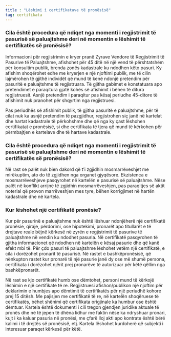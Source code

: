 ```yaml
---
title : "Lëshimi i certifikatave të pronësisë"
tag: certifikata
---
```


### Cila është procedura që ndiqet nga momenti i regjistrimit të pasurisë së paluajtshme deri në momentin e lëshimit të certifikatës së pronësisë?

Informacioni për regjistrimin e kryer pranë Zyrave Vendore të Regjistrimit të Pasurive të Paluajtshme, afishohet për 45 ditë në një vend të përshtatshëm për konsultim publik, brenda zonës kadastrale ku ndodhen këto pasuri. Ky afishim shoqërohet edhe me kryerjen e një njoftimi publik, me të cilin lajmërohen të gjithë individët që mund të kenë ndonjë pretendim për pasuritë e paluajtshme të regjistruara. Të gjitha gabimet e konstatuara apo pretendimet e paraqitura gjatë kohës së afishimit i bëhen të ditura regjistruesit. Asnjë pretendim i paraqitur pas kësaj periudhe 45-ditore të afishimit nuk pranohet për shqyrtim nga regjistruesi.

Pas periudhës së afishimit publik, të gjitha pasuritë e paluajtshme, për të cilat nuk ka asnjë pretendim të pazgjidhur, regjistrohen siç janë në kartelat dhe hartat kadastrale të përkohshme dhe që nga ky çast lëshohen certifikatat e pronësisë, si dhe certifikata të tjera që mund të kërkohen për përmbajtjen e kartelave dhe të hartave kadastrale.

### Cila është procedura që ndiqet nga momenti i regjistrimit të pasurisë së paluajtshme deri në momentin e lëshimit të certifikatës së pronësisë?

Në rast se palët nuk bien dakord që t’i zgjidhin mosmarrëveshjet me mirëkuptim, ato do të zgjidhen nga organet gjyqësore. Ekzistenca e mosmarrëveshjeve pasqyrohet në kartelën e pasurisë së paluajtshme. Nëse palët në konflikt arrijnë të zgjidhin mosmarrëveshjen, pas paraqitjes së aktit noterial që provon marrëveshjen mes tyre, bëhen korrigjimet në hartën kadastrale dhe në kartela.

### Kur lëshohet një certifikatë pronësie?

Kur për pasurinë e paluajtshme nuk është lëshuar ndonjëherë një certifikatë pronësie, qiraje, përdorimi, ose hipotekimi, pronarët apo titullarët e të drejtave reale bëjnë kërkesë në zyrën e regjistrimit të pasurive të paluajtshme në vendin ku ndodhet pasuria. Në certifikatë pasqyrohen të gjitha informacionet që ndodhen në kartelën e kësaj pasurie dhe që kanë efekt mbi të. Për çdo pasuri të paluajtshme lëshohet vetëm një certifikatë, e cila i dorëzohet pronarit të pasurisë. Në rastet e bashkëpronësisë, që nënkupton rastet kur pronarë të një pasurie janë dy ose më shumë persona, certifikata i dorëzohet njërit prej pronarëve të autorizuar për këtë qëllim nga bashkëpronarët.

Në rast se kjo certifikatë humb ose dëmtohet, personi mund të kërkojë lëshimin e një certifikate të re. Regjistruesi afishon/publikon një njoftim për deklarimin e humbjes apo dëmtimit të certifikatës për një periudhë kohore prej 15 ditësh. Me pajisjen me certifikatë të re, në kartelën shoqëruese të certifikatës, bëhet shënimi që certifikata origjinale ka humbur ose është dëmtuar. Kartela është dokumenti i cili tregon gjendjen juridike aktuale të pronës dhe në të jepen të dhëna lidhur me faktin nëse ka ndryshuar pronari, kujt i ka kaluar pasuria në pronësi, me çfarë lloj akti apo kontrate është bërë kalimi i të drejtës së pronësisë, etj. Kartela lëshohet kurdoherë që subjekti i interesuar paraqet kërkesë për këtë.
